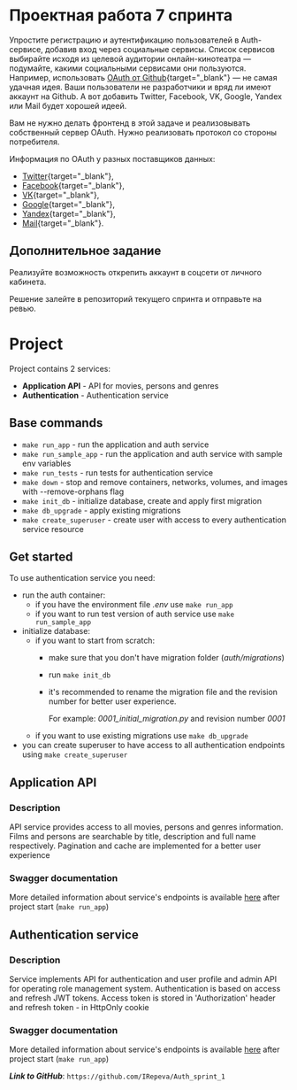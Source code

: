 # Проектная работа 7 спринта

Упростите регистрацию и аутентификацию пользователей в Auth-сервисе, добавив вход через социальные сервисы. Список сервисов выбирайте исходя из целевой аудитории онлайн-кинотеатра — подумайте, какими социальными сервисами они пользуются. Например, использовать [OAuth от Github](https://docs.github.com/en/free-pro-team@latest/developers/apps/authorizing-oauth-apps){target="_blank"} — не самая удачная идея. Ваши пользователи не разработчики и вряд ли имеют аккаунт на Github. А вот добавить Twitter, Facebook, VK, Google, Yandex или Mail будет хорошей идеей.

Вам не нужно делать фронтенд в этой задаче и реализовывать собственный сервер OAuth. Нужно реализовать протокол со стороны потребителя.

Информация по OAuth у разных поставщиков данных: 

- [Twitter](https://developer.twitter.com/en/docs/authentication/overview){target="_blank"},
- [Facebook](https://developers.facebook.com/docs/facebook-login/){target="_blank"},
- [VK](https://vk.com/dev/access_token){target="_blank"},
- [Google](https://developers.google.com/identity/protocols/oauth2){target="_blank"},
- [Yandex](https://yandex.ru/dev/oauth/?turbo=true){target="_blank"},
- [Mail](https://api.mail.ru/docs/guides/oauth/){target="_blank"}.

## Дополнительное задание

Реализуйте возможность открепить аккаунт в соцсети от личного кабинета. 

Решение залейте в репозиторий текущего спринта и отправьте на ревью.

















# Project

Project contains 2 services:
* **Application API** - API for movies, persons and genres
* **Authentication** - Authentication service 

## Base commands
 - `make run_app` - run the application and auth service
 - `make run_sample_app` - run the application and auth service with sample env variables
 - `make run_tests` - run tests for authentication service
 - `make down` - stop and remove containers, networks, volumes, and images with --remove-orphans flag
 - `make init_db` - initialize database, create and apply first migration
 - `make db_upgrade` - apply existing migrations
 - `make create_superuser` - create user with access to every authentication service resource

## Get started
To use authentication service you need:
 - run the auth container:
   - if you have the environment file *.env* use `make run_app`
   - if you want to run test version of auth service use `make run_sample_app`
 - initialize database:
   - if you want to start from scratch:
     - make sure that you don't have migration folder (*auth/migrations*)
     - run `make init_db`
     - it's recommended to rename the migration file and the revision number for better user experience. 
     
        For example: *0001_initial_migration.py* and revision number *0001*
   - if you want to use existing migrations use `make db_upgrade`
 - you can create superuser to have access to all authentication endpoints using `make create_superuser`

## Application API
### Description
API service provides access to all movies, persons and genres information.
Films and persons are searchable by title, description and full name respectively.
Pagination and cache are implemented for a better user experience

### Swagger documentation
More detailed information about service's endpoints is available 
[here](http://0.0.0.0:80/api/openapi) after project start (`make run_app`)


## Authentication service
### Description
Service implements API for authentication and user profile 
and admin API for operating role management system.
Authentication is based on access and refresh JWT tokens.
Access token is stored in 'Authorization' header and refresh token - in HttpOnly cookie

### Swagger documentation
More detailed information about service's endpoints is available 
[here](http://0.0.0.0:80/swagger) after project start (`make run_app`)


**_Link to GitHub_**: `https://github.com/IRepeva/Auth_sprint_1`


